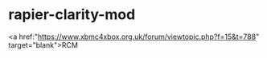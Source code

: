 # rapier-clarity-mod
<a href:"https://www.xbmc4xbox.org.uk/forum/viewtopic.php?f=15&t=788" target="blank">RCM</a>
